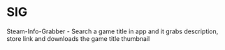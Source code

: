 # SIG
Steam-Info-Grabber - Search a game title in app and it grabs description, store link and downloads the game title thumbnail
